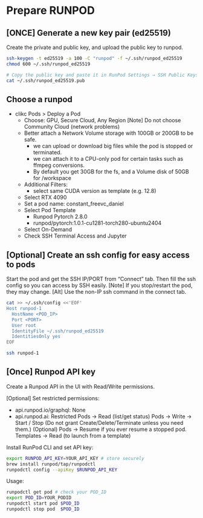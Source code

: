 # Prepare RUNPOD

## [ONCE] Generate a new key pair (ed25519)

Create the private and public key, and upload the public key to runpod.
```bash
ssh-keygen -t ed25519 -a 100 -C "runpod" -f ~/.ssh/runpod_ed25519
chmod 600 ~/.ssh/runpod_ed25519

# Copy the public key and paste it in RunPod Settings → SSH Public Keys → Update
cat ~/.ssh/runpod_ed25519.pub
```

## Choose a runpod

- clikc Pods > Deploy a Pod
  - Choose: GPU, Secure Cloud, Any Region
    [Note] Do not choose Community Cloud (network problems)
  - Better attach a Network Volume storage with 100GB or 200GB to be safe.
    - we can upload or download big files while the pod is stopped or terminated.
    - we can attach it to a CPU-only pod for certain tasks such as ffmpeg conversions.
    - By default you get 30GB for the fs, and a Volume disk of 50GB for /workspace
  - Additional Filters: 
    - select same CUDA version as template (e.g. 12.8)
  - Select RTX 4090
  - Set a pod name: constant_freevc_daniel
  - Select Pod Template
    - Runpod Pytorch 2.8.0
    - runpod/pytorch:1.0.1-cu1281-torch280-ubuntu2404
  - Select On-Demand
  - Check SSH Terminal Access and Jupyter

## [Optional] Create an ssh config for easy access to pods

Start the pod and get the SSH IP/PORT from “Connect” tab.
Then fill the ssh config so you can access by SSH easily.
[Note] If you stop/restart the pod, they may change.
[Alt] Use the non-IP ssh command in the connect tab.

```bash
cat >> ~/.ssh/config <<'EOF'
Host runpod-1
  HostName <POD_IP>
  Port <PORT>
  User root
  IdentityFile ~/.ssh/runpod_ed25519
  IdentitiesOnly yes
EOF

ssh runpod-1
```

## [Once] Runpod API key

Create a Runpod API in the UI with Read/Write permissions.

[Optional] Set restricted permissions:
- api.runpod.io/graphql: None
- api.runpod.ai: Restricted
    Pods → Read (list/get status)
    Pods → Write → Start / Stop
    (Do not grant Create/Delete/Terminate unless you need them.)
    (Optional) Pods → Resume if you ever resume a stopped pod.
    Templates → Read (to launch from a template)


Install RunPod CLI and set API key:
```bash
export RUNPOD_API_KEY=YOUR_API_KEY # store securely
brew install runpod/tap/runpodctl
runpodctl config --apiKey $RUNPOD_API_KEY
```

Usage:
```bash
runpodctl get pod # check your POD_ID
export POD_ID=YOUR_PODID
runpodctl start pod $POD_ID
runpodctl stop pod  $POD_ID
```
